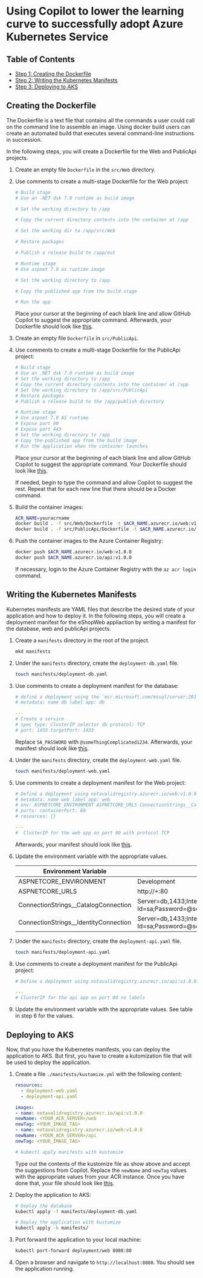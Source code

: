 # Using Copilot to lower the learning curve to successfully adopt Azure Kubernetes Service

## Table of Contents
- [Step 1: Creating the Dockerfile](#creating-the-dockerfile)
- [Step 2: Writing the Kubernetes Manifests](#writing-the-kubernetes-manifests)
- [Step 3: Deploying to AKS](#deploying-to-aks)

## Creating the Dockerfile

The Dockerfile is a text file that contains all the commands a user could call on the command line to assemble an image. Using docker build users can create an automated build that executes several command-line instructions in succession. 

In the following steps, you will create a Dockerfile for the Web and PublicApi projects.

1. Create an empty file `Dockerfile` in the `src/Web` directory.
2. Use comments to create a multi-stage Dockerfile for the Web project:

    ```Dockerfile
    # Build stage
    # Use an .NET dsk 7.0 runtime as build image

    # Set the working directory to /app

    # Copy the current directory contents into the container at /app

    # Set the working dir to /app/src/Web

    # Restore packages

    # Publish a release build to /app/out

    # Runtime stage
    # Use aspnet 7.0 as runtime image

    # Set the working directory to /app

    # Copy the published app from the build stage

    # Run the app
    ```

    Place your cursor at the beginning of each blank line and allow GitHub Copilot to suggest the appropriate command. Afterwards, your Dockerfile should look like [this](/src/Web/Dockerfile).

3. Create an empty file `Dockerfile` in `src/PublicApi`.
4. Use comments to create a multi-stage Dockerfile for the PublicApi project:

    ```dockerfile
    # Build stage
    # Use an .NET dsk 7.0 runtime as build image
    # Set the working directory to /app
    # Copy the current directory contents into the container at /app
    # Set the working directory to /app/src/PublicApi
    # Restore packages
    # Publish a release build to the /app/publish directory

    # Runtime stage
    # Use aspnet 7.0 AS runtime
    # Expose port 80
    # Expose port 443
    # Set the working directory to /app
    # Copy the published app from the build image
    # Run the application when the container launches
    ```

    Place your cursor at the beginning of each blank line and allow GitHub Copilot to suggest the appropriate command. Your Dockerfile should look like [this](/src/PublicApi/Dockerfile). 
    
    If needed, begin to type the command and allow Copilot to suggest the rest. Repeat that for each new line that there should be a Docker command.

4. Build the container images:

    ```bash
    ACR_NAME=youracrname
    docker build . -f src/Web/Dockerfile -t $ACR_NAME.azurecr.io/web:v1.0.0
    docker build . -f src/PublicApi/Dockerfile -t $ACR_NAME.azurecr.io/api:v1.0.0
    ```

5. Push the container images to the Azure Container Registry:

    ```bash
    docker push $ACR_NAME.azurecr.io/web:v1.0.0
    docker push $ACR_NAME.azurecr.io/api:v1.0.0
    ```

    If necessary, login to the Azure Container Registry with the `az acr login` command.

## Writing the Kubernetes Manifests

Kubernetes manifests are YAML files that describe the desired state of your application and how to deploy it. In the following steps, you will create a deployment manifest for the eShopWeb appliaction by writing a manifest for the database, web and publicApi projects.

1. Create a `manifests` directory in the root of the project.

    ```bash
    mkd manifests
    ```

2. Under the `manifests` directory, create the `deployment-db.yaml` file.

    ```bash
    touch manifests/deployment-db.yaml
    ```

3. Use comments to create a deployment manifest for the database:

    ```yaml
    # define a deployment using the `mcr.microsoft.com/mssql/server:2019-latest` image 
    # metadata: name db label app: db

    ---
    # Create a service
    # spec type: ClusterIP selector db protocol: TCP
    # port: 1433 targetPort: 1433
    ```

    Replace `SA_PASSWORD` with `@someThingComplicated1234`. Afterwards, your manifest should look like [this](/manifests/deployment-db.yaml).

4. Under the `manifests` directory, create the `deployment-web.yaml` file.

    ```bash
    touch manifests/deployment-web.yaml
    ```
5. Use comments to create a deployment manifest for the Web project:

    ```yaml
    # Define a deployment using notavalidregistry.azurecr.io/web:v1.0.0
    # metadata: name web label app: web
    # env: ASPNETCORE_ENVIRONMENT ASPNETCORE_URLS ConnectionStrings__CatalogConnection ConnectionStrings__IdentityConnection
    # ports: containerPort: 80
    # resources: {}

    ---
    #  ClusterIP for the web app on port 80 with protocol TCP
    ```

    Afterwards, your manifest should look like [this](/manifests/deployment-web.yaml).

6. Update the environment variable with the appropriate values.

    | Environment Variable | Value |
    | --- | --- |
    | ASPNETCORE_ENVIRONMENT | Development |
    | ASPNETCORE_URLS | http://+:80 |
    | ConnectionStrings__CatalogConnection | Server=db,1433;Integrated Security=true;Initial Catalog=Microsoft.eShopOnWeb.CatalogDb;User Id=sa;Password=@someThingComplicated1234;Trusted_Connection=false;TrustServerCertificate=True; |
    | ConnectionStrings__IdentityConnection | Server=db,1433;Integrated Security=true;Initial Catalog=Microsoft.eShopOnWeb.Identity;User Id=sa;Password=@someThingComplicated1234;Trusted_Connection=false;TrustServerCertificate=True; |

7. Under the `manifests` directory, create the `deployment-api.yaml` file.

    ```bash
    touch manifests/deployment-api.yaml
    ```

8. Use comments to create a deployment manifest for the PublicApi project:

    ```yaml
    # Define a deployment using notavalidregistry.azurecr.io/api:v1.0.0

    ---
    # ClusterIP for the api app on port 80 no labels
    ```

9. Update the environment variable with the appropriate values. See table in step 6 for the values.

## Deploying to AKS

Now, that you have the Kubernetes manifests, you can deploy the application to AKS. But first, you have to create a kutomization file that will be used to deploy the application.

1. Create a file `./manifests/kustomize.yml` with the following content:

    ```yaml
    resources:
      - deployment-web.yaml
      - deployment-api.yaml

    images:
    - name: notavalidregistry.azurecr.io/api:v1.0.0
    newName: <YOUR_ACR_SERVER>/web
    newTag: <YOUR_IMAGE_TAG>
    - name: notavalidregistry.azurecr.io/web:v1.0.0
    newName: <YOUR_ACR_SERVER>/api
    newTag: <YOUR_IMAGE_TAG>

    # kubectl apply manifests with kustomize
    ```

    Type out the contents of the kustomize file as show above and accept the suggestions from Copilot. Replace the `newName` and `newTag` values with the appropriate values from your ACR instance. Once you have done that, your file should look like [this](/manifests/kustomization.yaml).

2. Deploy the application to AKS:

    ```bash
    # Deploy the database
    kubectl apply -f manifests/deployment-db.yaml

    # Deploy the application with kustomize
    kubectl apply -k manifests/
    ```

3. Port forward the application to your local machine:

    ```bash
    kubectl port-forward deployment/web 8080:80
    ```

4. Open a browser and navigate to `http://localhost:8080`. You should see the application running.